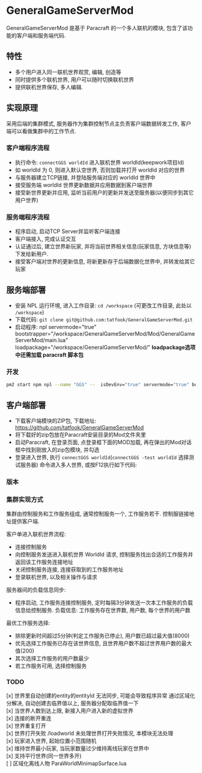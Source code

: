 # GeneralGameServerMod

GeneralGameServerMod 是基于 Paracraft 的一个多人联机的模块, 包含了该功能的客户端和服务端代码.

## 特性

- 多个用户进入同一联机世界观赏, 编辑, 创造等
- 同时提供多个联机世界, 用户可以随时切换联机世界
- 提供联机世界保存, 多人编辑.

## 实现原理

采用后端的集群模式, 服务器作为集群控制节点主负责客户端数据转发工作, 客户端可以看做集群中的工作节点.

### 客户端程序流程

- 执行命令: `connectGGS worldId` 进入联机世界 worldId(keepwork项目Id)
- 如 worldId 为 0, 则进入默认空世界, 否则加载并打开 worldId 对应的世界
- 与服务器建立TCP链接, 并登陆服务端对应的 worldId 世界中
- 接受服务端 worldId 世界更新数据并应用数据到客户端世界
- 接受新世界更新并应用, 监听当前用户的更新并发送至服务器(以便同步到其它用户世界)

### 服务端程序流程

- 程序启动, 启动TCP Server并监听客户端连接
- 客户端接入, 完成认证交互
- 认证通过后, 建立世界新玩家, 并将当前世界相关信息(玩家信息, 方块信息等)下发给新用户.
- 接受客户端对世界的更新信息, 将新更新存于后端数据化世界中, 并转发给其它玩家

## 服务端部署

- 安装 NPL 运行环境, 进入工作目录: `cd /workspace` (可更改工作目录, 此处以 `/workspace`)
- 下载代码: `git clone git@github.com:tatfook/GeneralGameServerMod.git`
- 启动程序: npl servermode="true" bootstrapper="/workspace/GeneralGameServerMod/Mod/GeneralGameServerMod/main.lua" loadpackage="/workspace/GeneralGameServerMod/"
**loadpackage选项中还需加载 paracraft 脚本包**

### 开发

```sh
pm2 start npm npl --name "GGS" --  isDevEnv="true" servermode="true" bootstrapper="/root/workspace/GeneralGameServerMod/Mod/GeneralGameServerMod/Server/main.lua" logfile="/root/workspace/GeneralGameServerMod/server.log" loadpackage="/root/workspace/GeneralGameServerMod/,;/root/workspace/npl/script/trunk/"
```

## 客户端部署

- 下载客户端模块的ZIP包, 下载地址: <https://github.com/tatfook/GeneralGameServerMod>
- 将下载好的zip包放在Paracraft安装目录的Mod文件夹里
- 启动Paracraft, 在登录页面, 点登录框下面的MOD加载, 再在弹出的Mod对话框中找到刚放入的zip包模块, 并勾选
- 登录进入世界, 执行 `connectGGS worldId`(`connectGGS -test worldId` 选择测试服务器) 命令进入多人世界, 或按F12执行如下代码:

### 版本

### 集群实现方式

集群由控制服务和工作服务组成, 通常控制服务一个, 工作服务若干. 控制服链接地址提供客户端.

客户单进入联机世界流程:

- 连接控制服务  
- 向控制服务发送进入联机世界 WorldId 请求, 控制服务找出合适的工作服务并返回该工作服务连接地址
- 关闭控制服务连接, 连接获取到的工作服务地址
- 登录联机世界, 以及相关操作与请求

服务器间的负载信息同步:

- 程序启动, 工作服务连接控制服务, 定时每隔3分钟发送一次本工作服务的负载信息给控制服务.
负载信息: 工作服务存在世界数, 用户数, 每个世界的用户数

最优工作服务选择:

- 排除更新时间超过5分钟(判定工作服务已停止), 用户数已超过最大值(8000)  
- 优先选择工作服务已存在该世界信息, 且世界用户数不超过世界用户数的最大值(200)
- 其次选择工作服务的用户数最少
- 若工作服务可用, 选择控制服务

### TODO

[x] 世界里自动创建的entity的entityId 无法同步, 可能会导致程序异常  通过区域化分解决, 自动创建去临界值以上, 服务器分配取临界值一下  
[x] 当世界人数到达上限, 新接入用户进入新的虚拟世界  
[x] 连接的断开重连  
[x] 世界重复打开  
[x] 世界打开失败    /loadworld 未处理世界打开失败情况,  本模块无法处理  
[x] 玩家进入世界, 起始位置小范围随机  
[x] 维持世界最小玩家, 当玩家数量过少维持离线玩家在世界中  
[x] 支持平行世界(同一世界多开)  
[ ] 区域化离线人物 ParaWorldMinimapSurface.lua